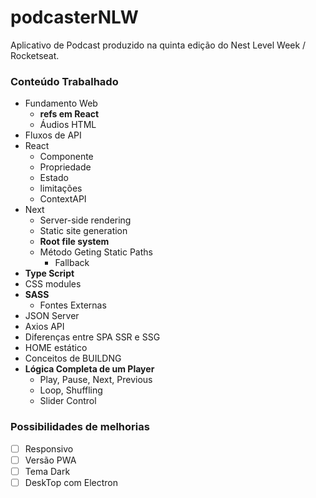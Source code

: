 # podcasterNLW
Aplicativo de Podcast produzido na quinta edição do Nest Level Week / Rocketseat.

### Conteúdo Trabalhado
- Fundamento Web
  - <b>refs em React</b>
  - Áudios HTML
- Fluxos de API
- React
  - Componente
  - Propriedade
  - Estado
  - limitações
  - ContextAPI
- Next
  - Server-side rendering
  - Static site generation
  - <b>Root file system</b>
  - Método Geting Static Paths
    - Fallback
- <b>Type Script</b>
- CSS modules
- <b>SASS</b>
  - Fontes Externas
- JSON Server
- Axios API
- Diferenças entre SPA SSR e SSG
- HOME estático
- Conceitos de BUILDNG
- <b>Lógica Completa de um Player</b>
  - Play, Pause, Next, Previous
  - Loop, Shuffling
  - Slider Control


### Possibilidades de melhorias

- [ ] Responsivo
- [ ] Versão PWA
- [ ] Tema Dark
- [ ] DeskTop com Electron
